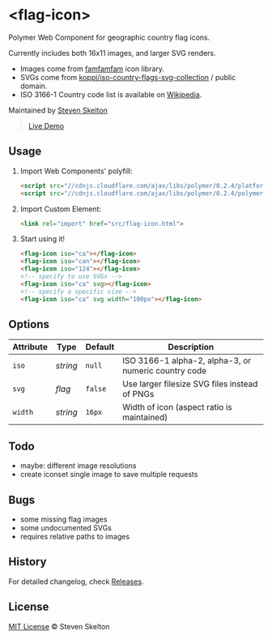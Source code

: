 &lt;flag-icon&gt;
===========

Polymer Web Component for geographic country flag icons.

Currently includes both 16x11 images, and larger SVG renders.
* Images come from [famfamfam](http://www.famfamfam.com/lab/icons/flags/) icon library.
* SVGs come from [koppi/iso-country-flags-svg-collection](https://github.com/koppi/iso-country-flags-svg-collection) / public domain.
* ISO 3166-1 Country code list is available on [Wikipedia](http://en.wikipedia.org/wiki/ISO_3166-1).

Maintained by [Steven Skelton](https://github.com/stevenrskelton)

> [Live Demo](http://files.stevenskelton.ca/flag-icon/examples/index.html)

## Usage

1. Import Web Components' polyfill:

	```html
	<script src="//cdnjs.cloudflare.com/ajax/libs/polymer/0.2.4/platform.js"></script>
	<script src="//cdnjs.cloudflare.com/ajax/libs/polymer/0.2.4/polymer.js"></script>
	```

2. Import Custom Element:

	```html
	<link rel="import" href="src/flag-icon.html">
	```

3. Start using it!

	```html
	<flag-icon iso="ca"></flag-icon>
	<flag-icon iso="can"></flag-icon>
	<flag-icon iso="124"></flag-icon>
	<!-- specify to use SVGs -->
	<flag-icon iso="ca" svg></flag-icon>
	<!-- specify a specific size -->
	<flag-icon iso="ca" svg width="100px"></flag-icon>
	```

## Options

Attribute			| Type			| Default		| Description
---					| ---			| ---			| ---
`iso`				| *string*		| `null`		| ISO 3166-1 alpha-2, alpha-3, or numeric country code
`svg`				| *flag*		| `false`		| Use larger filesize SVG files instead of PNGs
`width`				| *string*		| `16px`		| Width of icon (aspect ratio is maintained)

## Todo
- maybe: different image resolutions
- create iconset single image to save multiple requests

## Bugs
- some missing flag images
- some undocumented SVGs
- requires relative paths to images

## History

For detailed changelog, check [Releases](https://github.com/stevenrskelton/flag-icon/releases).

## License

[MIT License](http://opensource.org/licenses/MIT) © Steven Skelton